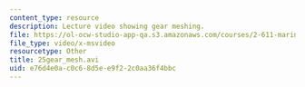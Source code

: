 ```yaml
---
content_type: resource
description: Lecture video showing gear meshing.
file: https://ol-ocw-studio-app-qa.s3.amazonaws.com/courses/2-611-marine-power-and-propulsion-fall-2006/e76d4e0ac0c68d5ee9f22c0aa36f4bbc_25gear_mesh.avi
file_type: video/x-msvideo
resourcetype: Other
title: 25gear_mesh.avi
uid: e76d4e0a-c0c6-8d5e-e9f2-2c0aa36f4bbc
---
```

